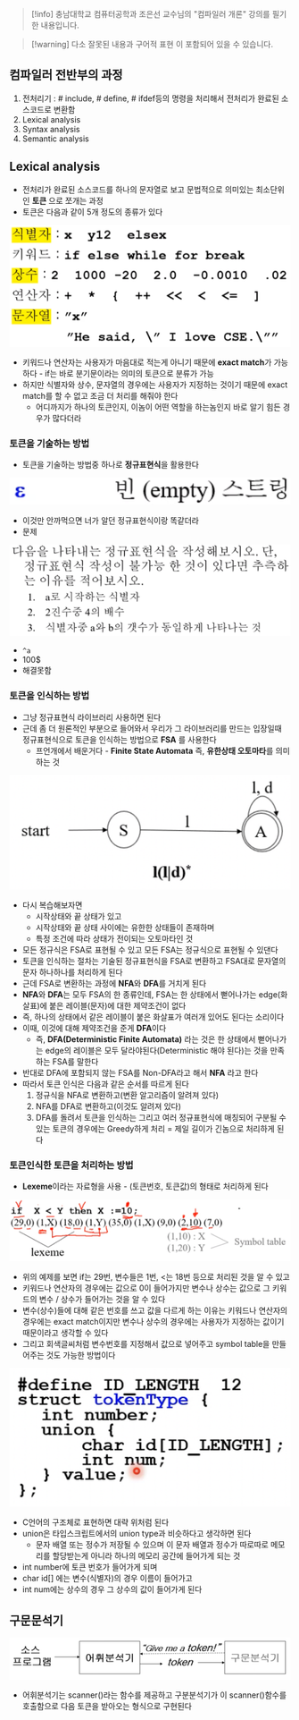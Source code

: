 > [!info] 충남대학교 컴퓨터공학과 조은선 교수님의 "컴파일러 개론" 강의를 필기한 내용입니다.

> [!warning] 다소 잘못된 내용과 구어적 표현 이 포함되어 있을 수 있습니다.

## 컴파일러 전반부의 과정

1. 전처리기 : # include, # define, # ifdef등의 명령을 처리해서 전처리가 완료된 소스코드로 변환함
2. Lexical analysis
3. Syntax analysis
4. Semantic analysis

## Lexical analysis

- 전처리가 완료된 소스코드를 하나의 문자열로 보고 문법적으로 의미있는 최소단위인 **토큰** 으로 쪼개는 과정
- 토큰은 다음과 같이 5개 정도의 종류가 있다

![%E1%84%8B%E1%85%B5%E1%84%85%E1%85%A9%E1%86%AB01%20-%20%E1%84%8B%E1%85%A5%E1%84%92%E1%85%B1%E1%84%87%E1%85%AE%E1%86%AB%E1%84%89%E1%85%A5%E1%86%A8%20&%20%E1%84%90%E1%85%A9%E1%84%8F%E1%85%B3%E1%86%AB%202170916fad514f6d920e08ed83d324d9/image1.png](compiler.fall.2021.cse.cnu.ac.kr/images/01_2170916fad514f6d920e08ed83d324d9/image1.png)

- 키워드나 연산자는 사용자가 마음대로 적는게 아니기 때문에 **exact match**가 가능하다 - if는 바로 분기문이라는 의미의 토큰으로 분류가 가능
- 하지만 식별자와 상수, 문자열의 경우에는 사용자가 지정하는 것이기 때문에 exact match를 할 수 없고 조금 더 처리를 해줘야 한다
	- 어디까지가 하나의 토큰인지, 이놈이 어떤 역할을 하는놈인지 바로 알기 힘든 경우가 많다더라

### 토큰을 기술하는 방법

- 토큰을 기술하는 방법중 하나로 **정규표현식**을 활용한다

![%E1%84%8B%E1%85%B5%E1%84%85%E1%85%A9%E1%86%AB01%20-%20%E1%84%8B%E1%85%A5%E1%84%92%E1%85%B1%E1%84%87%E1%85%AE%E1%86%AB%E1%84%89%E1%85%A5%E1%86%A8%20&%20%E1%84%90%E1%85%A9%E1%84%8F%E1%85%B3%E1%86%AB%202170916fad514f6d920e08ed83d324d9/image2.png](compiler.fall.2021.cse.cnu.ac.kr/images/01_2170916fad514f6d920e08ed83d324d9/image2.png)

- 이것만 안까먹으면 너가 알던 정규표현식이랑 똑같더라
- 문제

![%E1%84%8B%E1%85%B5%E1%84%85%E1%85%A9%E1%86%AB01%20-%20%E1%84%8B%E1%85%A5%E1%84%92%E1%85%B1%E1%84%87%E1%85%AE%E1%86%AB%E1%84%89%E1%85%A5%E1%86%A8%20&%20%E1%84%90%E1%85%A9%E1%84%8F%E1%85%B3%E1%86%AB%202170916fad514f6d920e08ed83d324d9/image3.png](compiler.fall.2021.cse.cnu.ac.kr/images/01_2170916fad514f6d920e08ed83d324d9/image3.png)

- `^a`
- 100$
- 해결못함

### 토큰을 인식하는 방법

- 그냥 정규표현식 라이브러리 사용하면 된다
- 근데 좀 더 원론적인 부분으로 들어와서 우리가 그 라이브러리를 만드는 입장일때 정규표현식으로 토큰을 인식하는 방법으로 **FSA** 를 사용한다
	- 프언개에서 배운거다 - **Finite State Automata** 즉, **유한상태 오토마타**를 의미하는 것

![%E1%84%8B%E1%85%B5%E1%84%85%E1%85%A9%E1%86%AB01%20-%20%E1%84%8B%E1%85%A5%E1%84%92%E1%85%B1%E1%84%87%E1%85%AE%E1%86%AB%E1%84%89%E1%85%A5%E1%86%A8%20&%20%E1%84%90%E1%85%A9%E1%84%8F%E1%85%B3%E1%86%AB%202170916fad514f6d920e08ed83d324d9/image4.png](compiler.fall.2021.cse.cnu.ac.kr/images/01_2170916fad514f6d920e08ed83d324d9/image4.png)

- 다시 복습해보자면
	- 시작상태와 끝 상태가 있고
	- 시작상태와 끝 상태 사이에는 유한한 상태들이 존재하며
	- 특정 조건에 따라 상태가 전이되는 오토마타인 것
- 모든 정규식은 FSA로 표현될 수 있고 모든 FSA는 정규식으로 표현될 수 있댄다
- 토큰을 인식하는 절차는 기술된 정규표현식을 FSA로 변환하고 FSA대로 문자열의 문자 하나하나를 처리하게 된다
- 근데 FSA로 변환하는 과정에 **NFA**와 **DFA**를 거치게 된다
- **NFA**와 **DFA**는 모두 FSA의 한 종류인데, FSA는 한 상태에서 뻗어나가는 edge(화살표)에 붙은 레이블(문자)에 대한 제약조건이 없다
- 즉, 하나의 상태에서 같은 레이블이 붙은 화살표가 여러개 있어도 된다는 소리이다
- 이때, 이것에 대해 제약조건을 준게 **DFA**이다
	- 즉, **DFA(Deterministic Finite Automata)** 라는 것은 한 상태에서 뻗어나가는 edge의 레이블은 모두 달라야된다(Deterministic 해야 된다)는 것을 만족하는 FSA를 말한다
- 반대로 DFA에 포함되지 않는 FSA를 Non-DFA라고 해서 **NFA** 라고 한다
- 따라서 토큰 인식은 다음과 같은 순서를 따르게 된다
	1. 정규식을 NFA로 변환하고(변환 알고리즘이 알려져 있다)
	2. NFA를 DFA로 변환하고(이것도 알려져 있다)
	3. DFA를 돌려서 토큰을 인식하는 그리고 여러 정규표현식에 매칭되어 구분될 수 있는 토큰의 경우에는 Greedy하게 처리 = 제일 길이가 긴놈으로 처리하게 된다

### 토큰인식한 토큰을 처리하는 방법

- **Lexeme**이라는 자료형을 사용 - (토큰번호, 토큰값)의 형태로 처리하게 된다

![%E1%84%8B%E1%85%B5%E1%84%85%E1%85%A9%E1%86%AB01%20-%20%E1%84%8B%E1%85%A5%E1%84%92%E1%85%B1%E1%84%87%E1%85%AE%E1%86%AB%E1%84%89%E1%85%A5%E1%86%A8%20&%20%E1%84%90%E1%85%A9%E1%84%8F%E1%85%B3%E1%86%AB%202170916fad514f6d920e08ed83d324d9/image5.png](compiler.fall.2021.cse.cnu.ac.kr/images/01_2170916fad514f6d920e08ed83d324d9/image5.png)

- 위의 예제를 보면 if는 29번, 변수들은 1번, <는 18번 등으로 처리된 것을 알 수 있고
- 키워드나 연산자의 경우에는 값으로 0이 들어가지만 변수나 상수는 값으로 그 키워드의 변수 / 상수가 들어가는 것을 알 수 있다
- 변수(상수)들에 대해 같은 번호를 쓰고 값을 다르게 하는 이유는 키워드나 연산자의 경우에는 exact match이지만 변수나 상수의 경우에는 사용자가 지정하는 값이기 때문이라고 생각할 수 있다
- 그리고 회색글씨처럼 변수번호를 지정해서 값으로 넣어주고 symbol table을 만들어주는 것도 가능한 방법이다

![%E1%84%8B%E1%85%B5%E1%84%85%E1%85%A9%E1%86%AB01%20-%20%E1%84%8B%E1%85%A5%E1%84%92%E1%85%B1%E1%84%87%E1%85%AE%E1%86%AB%E1%84%89%E1%85%A5%E1%86%A8%20&%20%E1%84%90%E1%85%A9%E1%84%8F%E1%85%B3%E1%86%AB%202170916fad514f6d920e08ed83d324d9/image6.png](compiler.fall.2021.cse.cnu.ac.kr/images/01_2170916fad514f6d920e08ed83d324d9/image6.png)

- C언어의 구조체로 표현하면 대략 위처럼 된다
- union은 타입스크립트에서의 union type과 비슷하다고 생각하면 된다
	- 문자 배열 또는 정수가 저장될 수 있으며 이 문자 배열과 정수가 따로따로 메모리를 할당받는게 아니라 하나의 메모리 공간에 들어가게 되는 것
- int number에 토큰 번호가 들어가게 되며
- char id\[\] 에는 변수(식별자)의 경우 이름이 들어가고
- int num에는 상수의 경우 그 상수의 값이 들어가게 된다

## 구문문석기

![%E1%84%8B%E1%85%B5%E1%84%85%E1%85%A9%E1%86%AB01%20-%20%E1%84%8B%E1%85%A5%E1%84%92%E1%85%B1%E1%84%87%E1%85%AE%E1%86%AB%E1%84%89%E1%85%A5%E1%86%A8%20&%20%E1%84%90%E1%85%A9%E1%84%8F%E1%85%B3%E1%86%AB%202170916fad514f6d920e08ed83d324d9/image7.png](compiler.fall.2021.cse.cnu.ac.kr/images/01_2170916fad514f6d920e08ed83d324d9/image7.png)

- 어휘분석기는 scanner()라는 함수를 제공하고 구분분석기가 이 scanner()함수를 호출함으로 다음 토큰을 받아오는 형식으로 구현된다